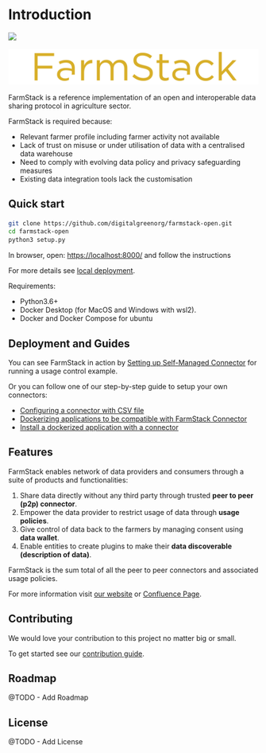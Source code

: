 # Introduction

![](https://github.com/digitalgreenorg/farmstack-open/actions/workflows/example_uc.yml/badge.svg)

![](docs/.gitbook/assets/farmstack_horizontal_color_transparent-bg.png)

FarmStack is a reference implementation of an open and interoperable data sharing protocol in agriculture sector.

FarmStack is required because:

* Relevant farmer profile including farmer activity not available
* Lack of trust on misuse or under utilisation of data with a centralised data warehouse
* Need to comply with evolving data policy and privacy safeguarding measures
* Existing data integration tools lack the customisation

## Quick start

```bash
git clone https://github.com/digitalgreenorg/farmstack-open.git
cd farmstack-open
python3 setup.py
```

In browser, open: [https://localhost:8000/](https://localhost:8000/) and follow the instructions

For more details see [local deployment](docs/deploying-farmstack/local-deployment.md).

Requirements:

* Python3.6+
* Docker Desktop \(for MacOS and Windows with wsl2\).
* Docker and Docker Compose for ubuntu

## Deployment and Guides

You can see FarmStack in action by [Setting up Self-Managed Connector](docs/deploying-farmstack/setting-up-self-managed-connectors.md) for running a usage control example.

Or you can follow one of our step-by-step guide to setup your own connectors:

* [Configuring a connector with CSV file](docs/operation-guides/creating-a-connector-with-csv.md) 
* [Dockerizing applications to be compatible with FarmStack Connector](docs/operation-guides/dockerization/)
* [Install a dockerized application with a connector](docs/operation-guides/install-a-nodejs-application-with-connector.md)

## Features

FarmStack enables network of data providers and consumers through a suite of products and functionalities:

1. Share data directly without any third party through trusted **peer to peer \(p2p\) connector**.
2. Empower the data provider to restrict usage of data through **usage policies**.
3. Give control of data back to the farmers by managing consent using **data wallet**.
4. Enable entities to create plugins to make their **data discoverable \(description of data\)**.

FarmStack is the sum total of all the peer to peer connectors and associated usage policies.

For more information visit [our website](https://www.farmstack.co) or [Confluence Page](https://digitalgreenorg.atlassian.net/wiki/spaces/FS/overview).

## Contributing

We would love your contribution to this project no matter big or small.

To get started see our [contribution guide](docs/contributing-to-farmstack.md).

## Roadmap

@TODO - Add Roadmap

## License

@TODO - Add License

